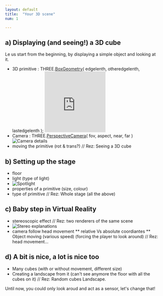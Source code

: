 ```yaml
---
layout: default
title:  "Your 3D scene"
num: 1

---
```



## a) Displaying (and seeing!) a 3D cube
Le us start from the beginning, by displaying a simple object and looking at it.
* 3D primitive : THREE.[BoxGeometry](http://threejs.org/docs/api/extras/geometries/BoxGeometry.html)( edgelenth, otheredgelenth, lastedgelenth );  <iframe width="200" height="200" src="http://threejs.org/examples/webgl_geometry_cube.html" frameborder="0" allowfullscreen></iframe>
* Camera : THREE.[PerspectiveCamera](http://threejs.org/docs/#Reference/Cameras/PerspectiveCamera)( fov, aspect, near, far ) ![Camera details](https://mdn.mozillademos.org/files/11091/FOVrelatedProperties.png)
* moving the primitive (rot & trans?)
// Rez: Seeing a 3D cube

## b) Setting up the stage
* floor
* light (type of light)
* ![Spotlight](https://sites.google.com/site/threejstuts/_/rsrc/1427678925804/home/spotlight-shadowmap/spot1.jpg?height=181&width=200)
* properties of a primitive (size, colour)
* type of primitive
// Rez: Whole stage (all the above)

## c) Baby step in Virtual Reality
* stereoscopic effect
// Rez: two renderers of the same scene
* ![Stereo explanations](https://mdn.mozillademos.org/files/11095/createStereoscopicImages.png  )
* camera follow head movement
** relative Vs absolute coordiantes
** Object moving (various speed) (forcing the player to look around)
// Rez: head movement...  

## d) A bit is nice, a lot is nice too
* Many cubes (with or without movement, different size)
* Creating a landscape from it (can't see anymore the floor with all the cubes on it)
// Rez: Random cubes Landscape.

Until now, you could only look aroud and act as a sensor, let's change that!
